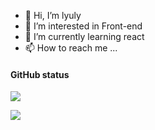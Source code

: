 - 👋 Hi, I’m lyuly
- 👀 I’m interested in Front-end
- 🌱 I’m currently learning react
- 📫 How to reach me ...

#### GitHub status

![](https://github-readme-stats.vercel.app/api?username=lyuly)


![](https://github-readme-activity-graph.cyclic.app/graph?username=lyuly&theme=vue)

<!---
lyuly/lyuly is a ✨ special ✨ repository because its `README.md` (this file) appears on your GitHub profile.
You can click the Preview link to take a look at your changes.
--->
